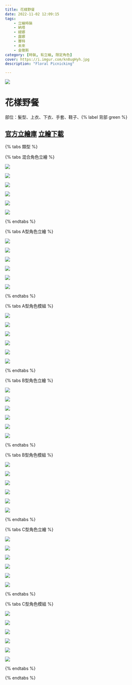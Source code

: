 ```yaml
---
title: 花樣野餐
date: 2022-11-02 12:09:15
tags:
    - 立繪時裝
    - 納塔
    - 緹娜
    - 露娜
    - 賽特
    - 未來
    - 金徹斯
category: [時裝, 有立繪, 限定角色]
cover: https://i.imgur.com/kn8ugHyh.jpg
description: "Floral Picnicking"

---
```

![](https://i.imgur.com/kn8ugHyh.jpg)

# 花樣野餐

部位：髮型、上衣、下衣、手套、鞋子、{% label 背部 green %}

[官方立繪庫](https://closers.nexon.com/Pds/FanSiteKit)
[立繪下載](http://closers.vod.nexoncdn.co.kr/site/fansitekit/Closers_FansiteKit_Floral_Picnic.zip)
---
{% tabs 類型 %}
<!-- tab <font color=#6495ED><b>混合立繪</b></font>-->
{% tabs 混合角色立繪 %}
<!-- tab 納塔(Nata)-->
[![](https://i.imgur.com/707WASmh.jpg)](https://i.imgur.com/707WASm.jpg)
<!-- endtab -->
<!-- tab 緹娜(Tina)-->
[![](https://i.imgur.com/pidYWlPh.jpg)](https://i.imgur.com/pidYWlP.jpg)
<!-- endtab -->
<!-- tab 露娜(Luna)-->
[![](https://i.imgur.com/AytpDr6h.jpg)](https://i.imgur.com/AytpDr6.jpg)
<!-- endtab -->
<!-- tab 賽特(Seth)-->
[![](https://i.imgur.com/k9va1Gph.jpg)](https://i.imgur.com/k9va1Gp.jpg)
<!-- endtab -->
<!-- tab 未來(Mirae)-->
[![](https://i.imgur.com/Hvy1P69h.jpg)](https://i.imgur.com/Hvy1P69.jpg)
<!-- endtab -->
<!-- tab 徹斯(Chulsoo)-->
[![](https://i.imgur.com/PbLeJn8h.jpg)](https://i.imgur.com/PbLeJn8.jpg)
<!-- endtab -->
{% endtabs %}
<!-- endtab -->

<!-- tab <font color=#DE3163><b>立繪A型</b></font>-->
{% tabs A型角色立繪 %}
<!-- tab 納塔(Nata)-->
[![](https://i.imgur.com/okSRWFOh.jpg)](https://i.imgur.com/okSRWFO.jpg)
<!-- endtab -->
<!-- tab 緹娜(Tina)-->
[![](https://i.imgur.com/MIkQUCdh.jpg)](https://i.imgur.com/MIkQUCd.jpg)
<!-- endtab -->
<!-- tab 露娜(Luna)-->
[![](https://i.imgur.com/yRA3Iegh.jpg)](https://i.imgur.com/yRA3Ieg.jpg)
<!-- endtab -->
<!-- tab 賽特(Seth)-->
[![](https://i.imgur.com/HDSyi5kh.jpg)](https://i.imgur.com/HDSyi5k.jpg)
<!-- endtab -->
<!-- tab 未來(Mirae)-->
[![](https://i.imgur.com/gQ3xm3Fh.jpg)](https://i.imgur.com/gQ3xm3F.jpg)
<!-- endtab -->
<!-- tab 徹斯(Chulsoo)-->
[![](https://i.imgur.com/gegyKCKh.jpg)](https://i.imgur.com/gegyKCK.jpg)
<!-- endtab -->
{% endtabs %}
<!-- endtab -->

<!-- tab 模組A型-->
{% tabs A型角色模組 %}
<!-- tab 納塔(Nata)-->
[![](https://i.imgur.com/4vMt0jr.png)](https://i.imgur.com/4vMt0jr.png)
<!-- endtab -->
<!-- tab 緹娜(Tina)-->
[![](https://i.imgur.com/IDA2y25.png)](https://i.imgur.com/IDA2y25.png)
<!-- endtab -->
<!-- tab 露娜(Luna)-->
[![](https://i.imgur.com/Eg1q2jC.png)](https://i.imgur.com/Eg1q2jC.png)
<!-- endtab -->
<!-- tab 賽特(Seth)-->
[![](https://i.imgur.com/KlyHp7M.png)](https://i.imgur.com/KlyHp7M.png)
<!-- endtab -->
<!-- tab 未來(Mirae)-->
[![](https://i.imgur.com/4dui4Cm.png)](https://i.imgur.com/4dui4Cm.png)
<!-- endtab -->
<!-- tab 徹斯(Chulsoo)-->
[![](https://i.imgur.com/cY1dSK7.png)](https://i.imgur.com/cY1dSK7.png)
<!-- endtab -->
{% endtabs %}
<!-- endtab -->

<!-- tab <font color=#DE3163><b>立繪B型</b></font>-->
{% tabs B型角色立繪 %}
<!-- tab 納塔(Nata)-->
[![](https://i.imgur.com/ySDkLs5h.jpg)](https://i.imgur.com/ySDkLs5.jpg)
<!-- endtab -->
<!-- tab 緹娜(Tina)-->
[![](https://i.imgur.com/PboU5ufh.jpg)](https://i.imgur.com/PboU5uf.jpg)
<!-- endtab -->
<!-- tab 露娜(Luna)-->
[![](https://i.imgur.com/tbuBib8h.jpg)](https://i.imgur.com/tbuBib8.jpg)
<!-- endtab -->
<!-- tab 賽特(Seth)-->
[![](https://i.imgur.com/w7FAYcTh.jpg)](https://i.imgur.com/w7FAYcT.jpg)
<!-- endtab -->
<!-- tab 未來(Mirae)-->
[![](https://i.imgur.com/T2WVnAyh.jpg)](https://i.imgur.com/T2WVnAy.jpg)
<!-- endtab -->
<!-- tab 徹斯(Chulsoo)-->
[![](https://i.imgur.com/5OSPUghh.jpg)](https://i.imgur.com/5OSPUgh.jpg)
<!-- endtab -->
{% endtabs %}
<!-- endtab -->

<!-- tab 模組B型-->
{% tabs B型角色模組 %}
<!-- tab 納塔(Nata)-->
[![](https://i.imgur.com/42O9Wnj.png)](https://i.imgur.com/42O9Wnj.png)
<!-- endtab -->
<!-- tab 緹娜(Tina)-->
[![](https://i.imgur.com/xIxhBiP.png)](https://i.imgur.com/xIxhBiP.png)
<!-- endtab -->
<!-- tab 露娜(Luna)-->
[![](https://i.imgur.com/CYPb3RK.png)](https://i.imgur.com/CYPb3RK.png)
<!-- endtab -->
<!-- tab 賽特(Seth)-->
[![](https://i.imgur.com/SaXXYBH.png)](https://i.imgur.com/SaXXYBH.png)
<!-- endtab -->
<!-- tab 未來(Mirae)-->
[![](https://i.imgur.com/YcfZSWG.png)](https://i.imgur.com/YcfZSWG.png)
<!-- endtab -->
<!-- tab 徹斯(Chulsoo)-->
[![](https://i.imgur.com/z5Vpc1V.png)](https://i.imgur.com/z5Vpc1V.png)
<!-- endtab -->
{% endtabs %}
<!-- endtab -->

<!-- tab <font color=#DE3163><b>立繪C型</b></font>-->
{% tabs C型角色立繪 %}
<!-- tab 納塔(Nata)-->
[![](https://i.imgur.com/taV4meNh.jpg)](https://i.imgur.com/taV4meN.jpg)
<!-- endtab -->
<!-- tab 緹娜(Tina)-->
[![](https://i.imgur.com/JPfomBch.jpg)](https://i.imgur.com/JPfomBc.jpg)
<!-- endtab -->
<!-- tab 露娜(Luna)-->
[![](https://i.imgur.com/fQ77Mrph.jpg)](https://i.imgur.com/fQ77Mrp.jpg)
<!-- endtab -->
<!-- tab 賽特(Seth)-->
[![](https://i.imgur.com/boiYZL7h.jpg)](https://i.imgur.com/boiYZL7.jpg)
<!-- endtab -->
<!-- tab 未來(Mirae)-->
[![](https://i.imgur.com/lcPkTa0h.jpg)](https://i.imgur.com/lcPkTa0.jpg)
<!-- endtab -->
<!-- tab 徹斯(Chulsoo)-->
[![](https://i.imgur.com/6uzvKXoh.jpg)](https://i.imgur.com/6uzvKXo.jpg)
<!-- endtab -->
{% endtabs %}
<!-- endtab -->

<!-- tab 模組C型-->
{% tabs C型角色模組 %}
<!-- tab 納塔(Nata)-->
[![](https://i.imgur.com/BOjFUdL.png)](https://i.imgur.com/BOjFUdL.png)
<!-- endtab -->
<!-- tab 緹娜(Tina)-->
[![](https://i.imgur.com/37x0XpR.png)](https://i.imgur.com/37x0XpR.png)
<!-- endtab -->
<!-- tab 露娜(Luna)-->
[![](https://i.imgur.com/eTzOJjg.png)](https://i.imgur.com/eTzOJjg.png)
<!-- endtab -->
<!-- tab 賽特(Seth)-->
[![](https://i.imgur.com/dIUwlD3.png)](https://i.imgur.com/dIUwlD3.png)
<!-- endtab -->
<!-- tab 未來(Mirae)-->
[![](https://i.imgur.com/H7oehHN.png)](https://i.imgur.com/H7oehHN.png)
<!-- endtab -->
<!-- tab 徹斯(Chulsoo)-->
[![](https://i.imgur.com/4RUtjVX.png)](https://i.imgur.com/4RUtjVX.png)
<!-- endtab -->
{% endtabs %}
<!-- endtab -->

{% endtabs %}